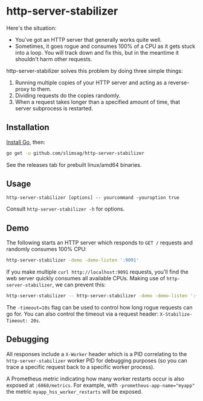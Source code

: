 # http-server-stabilizer

Here's the situation:

- You've got an HTTP server that generally works quite well.
- Sometimes, it goes rogue and consumes 100% of a CPU as it gets stuck into a loop. You will track down and fix this, but in the meantime it shouldn't harm other requests.

http-server-stabilizer solves this problem by doing three simple things:

1. Running multiple copies of your HTTP server and acting as a reverse-proxy to them.
2. Dividing requests do the copies randomly.
3. When a request takes longer than a specified amount of time, that server subprocess is restarted.

## Installation

[Install Go](https://golang.org/doc/install), then:

```sh
go get -u github.com/slimsag/http-server-stabilizer
```

See the releases tab for prebuilt linux/amd64 binaries.

## Usage

```
http-server-stabilizer [options] -- yourcommand -youroption true
```

Consult `http-server-stabilizer -h` for options.

## Demo

The following starts an HTTP server which responds to `GET /` requests and randomly consumes 100% CPU:

```sh
http-server-stabilizer -demo -demo-listen ':9091'
```

If you make multiple `curl http://localhost:9091` requests, you'll find the web server quickly consumes all available CPUs. Making use of `http-server-stabilizer`, we can prevent this:

```sh
http-server-stabilizer -- http-server-stabilizer -demo -demo-listen ':{{.Port}}'
```

The `-timeout=10s` flag can be used to control how long rogue requests can go for. You can also control the timeout via a request header: `X-Stabilize-Timeout: 20s`.

## Debugging

All responses include a `X-Worker` header which is a PID correlating to the `http-server-stabilizer` worker PID for debugging purposes (so you can trace a specific request back to a specific worker process).

A Prometheus metric indicating how many worker restarts occur is also exposed at `:6060/metrics`. For example, with `-prometheus-app-name="myapp"` the metric `myapp_hss_worker_restarts` will be exposed.
